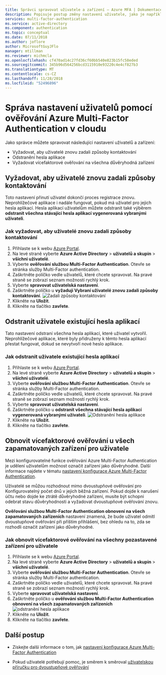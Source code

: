 ```yaml
---
title: Správci spravovat uživatele a zařízení – Azure MFA | Dokumentace Microsoftu
description: Popisuje postup změny nastavení uživatele, jako je například vynucení uživatelům znovu provést proces výš.
services: multi-factor-authentication
ms.service: active-directory
ms.component: authentication
ms.topic: conceptual
ms.date: 07/11/2018
ms.author: joflore
author: MicrosoftGuyJFlo
manager: mtillman
ms.reviewer: michmcla
ms.openlocfilehash: cf470ad14c27fd36cf60bb540e823b15fc58eded
ms.sourcegitcommit: 345b96d564256bcd3115910e93220c4e4cf827b3
ms.translationtype: MT
ms.contentlocale: cs-CZ
ms.lasthandoff: 11/28/2018
ms.locfileid: "52496896"
---
```

# <a name="manage-user-settings-with-azure-multi-factor-authentication-in-the-cloud"></a>Správa nastavení uživatelů pomocí ověřování Azure Multi-Factor Authentication v cloudu

Jako správce můžete spravovat následující nastavení uživatelů a zařízení:

* Vyžadovat, aby uživatelé znovu zadali způsoby kontaktování
* Odstranění hesla aplikace
* Vyžadovat vícefaktorové ověřování na všechna důvěryhodná zařízení 

## <a name="require-users-to-provide-contact-methods-again"></a>Vyžadovat, aby uživatelé znovu zadali způsoby kontaktování
Toto nastavení přinutí uživatel dokončí proces registrace znovu. Neprohlížečové aplikace i nadále fungovat, pokud má uživatel pro jejich hesla aplikací.  Hesla aplikací uživatelům můžete odstranit také výběrem **odstranit všechna stávající hesla aplikací vygenerovaná vybranými uživateli**.

### <a name="how-to-require-users-to-provide-contact-methods-again"></a>Jak vyžadovat, aby uživatelé znovu zadali způsoby kontaktování
1. Přihlaste se k webu [Azure Portal](https://portal.azure.com).
2. Na levé straně vyberte **Azure Active Directory** > **uživatelů a skupin** > **všichni uživatelé**.
3. Vyberte **ověřování službou Multi-Factor Authentication**. Otevře se stránka služby Multi-Factor authentication. 
4. Zaškrtněte políčko vedle uživatelů, které chcete spravovat. Na pravé straně se zobrazí seznam možností rychlý krok. 
5. Vyberte **spravovat uživatelská nastavení**.
6. Zaškrtněte políčko u **vyžadují Vybraní uživatelé znovu zadali způsoby kontaktování**.
   ![Zadali způsoby kontaktování](./media/howto-mfa-userdevicesettings/reproofup.png)
7. Klikněte na **Uložit**.
8. Klikněte na tlačítko **zavřete**.

## <a name="delete-users-existing-app-passwords"></a>Odstranit uživatele existující hesla aplikací
Tato nastavení odstraní všechna hesla aplikací, které uživatel vytvořil. Neprohlížečové aplikace, které byly přidruženy k těmto hesla aplikací přestat fungovat, dokud se nevytvoří nové heslo aplikace.

### <a name="how-to-delete-users-existing-app-passwords"></a>Jak odstranit uživatele existující hesla aplikací
1. Přihlaste se k webu [Azure Portal](https://portal.azure.com).
2. Na levé straně vyberte **Azure Active Directory** > **uživatelů a skupin** > **všichni uživatelé**.
3. Vyberte **ověřování službou Multi-Factor Authentication**. Otevře se stránka služby Multi-Factor authentication. 
6. Zaškrtněte políčko vedle uživatelů, které chcete spravovat. Na pravé straně se zobrazí seznam možností rychlý krok. 
7. Vyberte **spravovat uživatelská nastavení**.
8. Zaškrtněte políčko u **odstranit všechna stávající hesla aplikací vygenerovaná vybranými uživateli**.
   ![Odstranění hesla aplikace](./media/howto-mfa-userdevicesettings/deleteapppasswords.png)
9. Klikněte na **Uložit**.
10. Klikněte na tlačítko **zavřete**.

## <a name="restore-mfa-on-all-remembered-devices-for-a-user"></a>Obnovit vícefaktorové ověřování u všech zapamatovaných zařízení pro uživatele
Mezi konfigurovatelné funkce ověřování Azure Multi-Factor Authentication je udělení uživatelům možnost označit zařízení jako důvěryhodné. Další informace najdete v tématu [nastavení konfigurace Azure Multi-Factor Authentication](howto-mfa-mfasettings.md#remember-multi-factor-authentication).

Uživatelé se můžou rozhodnout mimo dvoustupňové ověřování pro Konfigurovatelný počet dnů v jejich běžná zařízení. Pokud dojde k narušení účtu nebo dojde ke ztrátě důvěryhodné zařízení, musíte být schopni odebrat stavu důvěryhodnosti a vyžadovat dvoustupňové ověřování znovu.

**Ověřování službou Multi-Factor Authentication obnovení na všech zapamatovaných zařízeních** nastavení znamená, že bude uživatel odmítl dvoustupňové ověřování při příštím přihlášení, bez ohledu na to, zda se rozhodli označit zařízení jako důvěryhodné. 

### <a name="how-to-restore-mfa-on-all-suspended-devices-for-a-user"></a>Jak obnovit vícefaktorové ověřování na všechny pozastavené zařízení pro uživatele
1. Přihlaste se k webu [Azure Portal](https://portal.azure.com).
2. Na levé straně vyberte **Azure Active Directory** > **uživatelů a skupin** > **všichni uživatelé**.
3. Vyberte **ověřování službou Multi-Factor Authentication**. Otevře se stránka služby Multi-Factor authentication. 
6. Zaškrtněte políčko vedle uživatelů, které chcete spravovat. Na pravé straně se zobrazí seznam možností rychlý krok. 
7. Vyberte **spravovat uživatelská nastavení**.
8. Zaškrtněte políčko u **ověřování službou Multi-Factor Authentication obnovení na všech zapamatovaných zařízeních**
   ![odstranění hesla aplikace](./media/howto-mfa-userdevicesettings/rememberdevices.png)
9. Klikněte na **Uložit**.
10. Klikněte na tlačítko **zavřete**.

## <a name="next-steps"></a>Další postup

- Získejte další informace o tom, jak [nastavení konfigurace Azure Multi-Factor Authentication](howto-mfa-mfasettings.md)

- Pokud uživatelé potřebují pomoc, je směrem k směroval [uživatelskou příručku pro dvoustupňové ověřování](../user-help/multi-factor-authentication-end-user.md)
